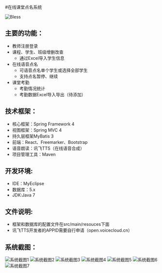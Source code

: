
#在线课堂点名系统

![Bless](https://cdn.rawgit.com/LunaGao/BlessYourCodeTag/master/tags/sakyamuni.svg)
## 主要的功能：

- 教师注册登录
- 课程、学生、班级增删改查
    - 通过Excel导入学生信息
- 在线语音点名
    - 可语音点名单个学生或选择全部学生
    - 支持点名暂停、继续
- 课堂考勤
    - 考勤情况统计
    - 考勤数据Excel导入导出（待添加）

## 技术框架：

- 核心框架：Spring Framework 4
- 视图框架：Spring MVC 4
- 持久层框架MyBatis 3
- 前端：React、Freemarker、Bootstrap
- 语音朗读：讯飞TTS（在线语音合成）
- 项目管理工具：Maven

## 开发环境:
- IDE：MyEclipse
- 数据库：5.x
- JDK:Java 7

## 文件说明:
- 框架和数据库的配置文件在src/main/resouces下面
- 讯飞TTS开发者的APPID需要自行申请（open.voicecloud.cn）

## 系统截图：
![系统截图1](http://7xjxea.com1.z0.glb.clouddn.com/16-4-29/54803572.jpg)
![系统截图2](http://7xjxea.com1.z0.glb.clouddn.com/16-4-29/50227690.jpg)
![系统截图3](http://7xjxea.com1.z0.glb.clouddn.com/16-4-29/41281839.jpg)
![系统截图4](http://7xjxea.com1.z0.glb.clouddn.com/16-4-29/22472856.jpg)
![系统截图5](http://7xjxea.com1.z0.glb.clouddn.com/16-4-29/76567462.jpg)
![系统截图6](http://7xjxea.com1.z0.glb.clouddn.com/16-4-29/84526074.jpg)
![系统截图7](http://7xjxea.com1.z0.glb.clouddn.com/16-4-29/47388824.jpg)